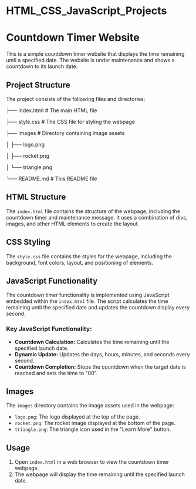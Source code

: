 # HTML_CSS_JavaScript_Projects

# Countdown Timer Website

This is a simple countdown timer website that displays the time remaining until a specified date. The website is under maintenance and shows a countdown to its launch date.

## Project Structure

The project consists of the following files and directories:

├── index.html # The main HTML file

├── style.css # The CSS file for styling the webpage

├── images # Directory containing image assets

│ ├── logo.png

│ ├── rocket.png

│ └── triangle.png

└── README.md # This README file


## HTML Structure

The `index.html` file contains the structure of the webpage, including the countdown timer and maintenance message. It uses a combination of divs, images, and other HTML elements to create the layout.

## CSS Styling

The `style.css` file contains the styles for the webpage, including the background, font colors, layout, and positioning of elements.

## JavaScript Functionality

The countdown timer functionality is implemented using JavaScript embedded within the `index.html` file. The script calculates the time remaining until the specified date and updates the countdown display every second.

### Key JavaScript Functionality:

- **Countdown Calculation:** Calculates the time remaining until the specified launch date.
- **Dynamic Update:** Updates the days, hours, minutes, and seconds every second.
- **Countdown Completion:** Stops the countdown when the target date is reached and sets the time to "00".

## Images

The `images` directory contains the image assets used in the webpage:
- `logo.png`: The logo displayed at the top of the page.
- `rocket.png`: The rocket image displayed at the bottom of the page.
- `triangle.png`: The triangle icon used in the "Learn More" button.

## Usage

1. Open `index.html` in a web browser to view the countdown timer webpage.
2. The webpage will display the time remaining until the specified launch date.
